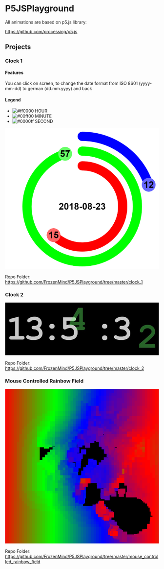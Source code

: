 # P5JSPlayground
All animations are based on p5.js library:

https://github.com/processing/p5.js

## Projects
### Clock 1
#### Features
You can click on screen, to change the date format from ISO 8601 (yyyy-mm-dd) to german (dd.mm.yyyy) and back

#### Legend
* ![#ff0000](https://placehold.it/15/ff0000/000000?text=+) HOUR
* ![#00ff00](https://placehold.it/15/00ff00/000000?text=+) MINUTE
* ![#0000ff](https://placehold.it/15/0000ff/000000?text=+) SECOND


![alt text](https://github.com/FrozenMind/P5JSPlayground/blob/master/clock_1/clock_1.png)

Repo Folder: https://github.com/FrozenMind/P5JSPlayground/tree/master/clock_1

### Clock 2
![alt text](https://github.com/FrozenMind/P5JSPlayground/blob/master/clock_2/clock_2.jpg)

Repo Folder: https://github.com/FrozenMind/P5JSPlayground/tree/master/clock_2

### Mouse Controlled Rainbow Field
![alt text](https://github.com/FrozenMind/P5JSPlayground/blob/master/mouse_controlled_rainbow_field/mouse_controlled_rainbow_field.png)

Repo Folder: https://github.com/FrozenMind/P5JSPlayground/tree/master/mouse_controlled_rainbow_field

